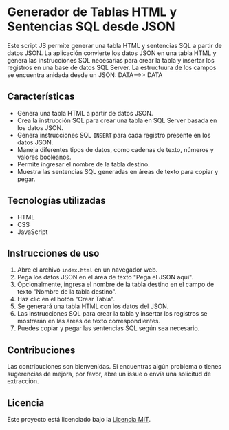 # Generador de Tablas HTML y Sentencias SQL desde JSON

Este script JS permite generar una tabla HTML y sentencias SQL a partir de datos JSON. La aplicación convierte los datos JSON en una tabla HTML y genera las instrucciones SQL necesarias para crear la tabla y insertar los registros en una base de datos SQL Server.
La estructuura de los campos se encuentra anidada desde un JSON: DATA-->> DATA


## Características

- Genera una tabla HTML a partir de datos JSON.
- Crea la instrucción SQL para crear una tabla en SQL Server basada en los datos JSON.
- Genera instrucciones SQL `INSERT` para cada registro presente en los datos JSON.
- Maneja diferentes tipos de datos, como cadenas de texto, números y valores booleanos.
- Permite ingresar el nombre de la tabla destino.
- Muestra las sentencias SQL generadas en áreas de texto para copiar y pegar.

## Tecnologías utilizadas

- HTML
- CSS
- JavaScript

## Instrucciones de uso

1. Abre el archivo `index.html` en un navegador web.
2. Pega los datos JSON en el área de texto "Pega el JSON aquí".
3. Opcionalmente, ingresa el nombre de la tabla destino en el campo de texto "Nombre de la tabla destino".
4. Haz clic en el botón "Crear Tabla".
5. Se generará una tabla HTML con los datos del JSON.
6. Las instrucciones SQL para crear la tabla y insertar los registros se mostrarán en las áreas de texto correspondientes.
7. Puedes copiar y pegar las sentencias SQL según sea necesario.

## Contribuciones

Las contribuciones son bienvenidas. Si encuentras algún problema o tienes sugerencias de mejora, por favor, abre un issue o envía una solicitud de extracción.

## Licencia

Este proyecto está licenciado bajo la [Licencia MIT](LICENSE).
